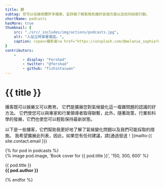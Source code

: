 ```yaml
---
title: 聽
subtag: 您可以在線收聽許多播客，並詳細了解氣候危機的各個方面以及如何採取行動。
shortName: podcasts
hasMore: true
thumbnail: { 
    src: "./src/_includes/img/actions/podcasts.jpg", 
    alt: "人站立時拿著電話。",
    caption: <span>攝影者<a href="https://unsplash.com/@melanie_sophie?utm_source=unsplash&amp;utm_medium=referral&amp;utm_content=creditCopyText">Melanie Pongratz</a>在<a href="https://unsplash.com/s/photos/listen-podcasts?utm_source=unsplash&amp;utm_medium=referral&amp;utm_content=creditCopyText">Unsplash</a></span>
}
contributors:
    - 
        - display: "Fershad"
        - twitter: "@fershad"
        - github: "fishintaiwan"
---
```

# {{ title }}
播客既可以娛樂又可以教育。 它們是擴展您對氣候變化這一複雜問題的認識的好方法。 它們使您可以與專家和行業領導者取得聯繫，此外，隨著政策，行業和科學的發展，它們也使您可以輕鬆保持最新狀態。

以下是一些播客，它們幫助我更好地了解了氣候變化問題以及我們可能採取的措施。 我希望擴展此列表，因此，如果您有任何建議，請[通過發送！](mailto:{{ site.contact.email }})

<div class="action-grid auto-grid">
{% for pod in podcasts %}
<div class="card podcast">
{% image pod.image, 'Book cover for {{ pod.title }}', '150, 300, 600' %}
<div class="card--content">
<p>{{ pod.title }}<br><strong>{{ pod.author }}</strong></p>
</div>
</div>
{% endfor %}
</div>